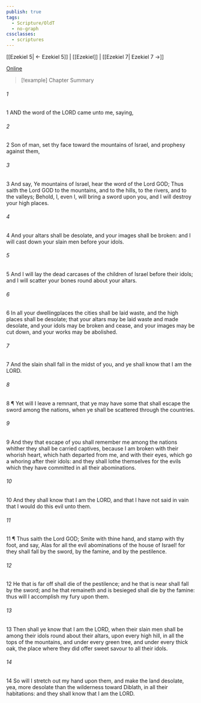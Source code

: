 ```yaml
---
publish: true
tags:
  - Scripture/OldT
  - no-graph
cssclasses:
  - scriptures
---
```

[[Ezekiel 5| ← Ezekiel 5]] | [[Ezekiel]] | [[Ezekiel 7| Ezekiel 7 →]]

[Online](https://churchofjesuschrist.org/study/scriptures/ot/ezek/6?lang=eng)

>[!example] Chapter Summary
>
###### 1
1 AND the word of the LORD came unto me, saying,
###### 2
2 Son of man, set thy face toward the mountains of Israel, and prophesy against them,
###### 3
3 And say, Ye mountains of Israel, hear the word of the Lord GOD; Thus saith the Lord GOD to the mountains, and to the hills, to the rivers, and to the valleys; Behold, I, even I, will bring a sword upon you, and I will destroy your high places.
###### 4
4 And your altars shall be desolate, and your images shall be broken: and I will cast down your slain men before your idols.
###### 5
5 And I will lay the dead carcases of the children of Israel before their idols; and I will scatter your bones round about your altars.
###### 6
6 In all your dwellingplaces the cities shall be laid waste, and the high places shall be desolate; that your altars may be laid waste and made desolate, and your idols may be broken and cease, and your images may be cut down, and your works may be abolished.
###### 7
7 And the slain shall fall in the midst of you, and ye shall know that I am the LORD.
###### 8
8 ¶ Yet will I leave a remnant, that ye may have some that shall escape the sword among the nations, when ye shall be scattered through the countries.
###### 9
9 And they that escape of you shall remember me among the nations whither they shall be carried captives, because I am broken with their whorish heart, which hath departed from me, and with their eyes, which go a whoring after their idols: and they shall lothe themselves for the evils which they have committed in all their abominations.
###### 10
10 And they shall know that I am the LORD, and that I have not said in vain that I would do this evil unto them.
###### 11
11 ¶ Thus saith the Lord GOD; Smite with thine hand, and stamp with thy foot, and say, Alas for all the evil abominations of the house of Israel!  for they shall fall by the sword, by the famine, and by the pestilence.
###### 12
12 He that is far off shall die of the pestilence; and he that is near shall fall by the sword; and he that remaineth and is besieged shall die by the famine: thus will I accomplish my fury upon them.
###### 13
13 Then shall ye know that I am the LORD, when their slain men shall be among their idols round about their altars, upon every high hill, in all the tops of the mountains, and under every green tree, and under every thick oak, the place where they did offer sweet savour to all their idols.
###### 14
14 So will I stretch out my hand upon them, and make the land desolate, yea, more desolate than the wilderness toward Diblath, in all their habitations: and they shall know that I am the LORD.



